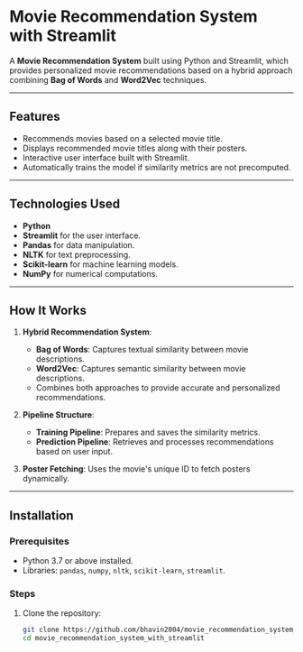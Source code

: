# Movie Recommendation System with Streamlit  

A **Movie Recommendation System** built using Python and Streamlit, which provides personalized movie recommendations based on a hybrid approach combining **Bag of Words** and **Word2Vec** techniques.  

---

## Features  
- Recommends movies based on a selected movie title.  
- Displays recommended movie titles along with their posters.  
- Interactive user interface built with Streamlit.  
- Automatically trains the model if similarity metrics are not precomputed.  

---

## Technologies Used  
- **Python**  
- **Streamlit** for the user interface.  
- **Pandas** for data manipulation.  
- **NLTK** for text preprocessing.  
- **Scikit-learn** for machine learning models.  
- **NumPy** for numerical computations.  

---

## How It Works  
1. **Hybrid Recommendation System**:  
   - **Bag of Words**: Captures textual similarity between movie descriptions.  
   - **Word2Vec**: Captures semantic similarity between movie descriptions.  
   - Combines both approaches to provide accurate and personalized recommendations.  

2. **Pipeline Structure**:  
   - **Training Pipeline**: Prepares and saves the similarity metrics.  
   - **Prediction Pipeline**: Retrieves and processes recommendations based on user input.  

3. **Poster Fetching**: Uses the movie's unique ID to fetch posters dynamically.  

---

## Installation  

### Prerequisites  
- Python 3.7 or above installed.  
- Libraries: `pandas`, `numpy`, `nltk`, `scikit-learn`, `streamlit`.  

### Steps  
1. Clone the repository:  
   ```bash  
   git clone https://github.com/bhavin2004/movie_recommendation_system_with_streamlit.git  
   cd movie_recommendation_system_with_streamlit  
